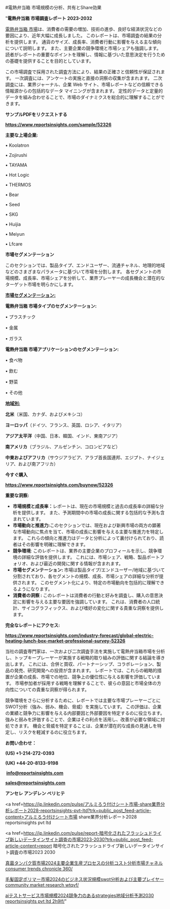 #電熱弁当箱 市場規模の分析、共有とShare効果

"<strong>電熱弁当箱 市場調査レポート 2023-2032</strong>

<a href=https://www.reportsinsights.com/sample/52326>電熱弁当箱 市場</a>は、消費者の需要の増加、技術の進歩、良好な経済状況などの要因により、近年大幅に成長しました。 このレポートは、市場調査の結果の分析を提供します。 通貨のサイズ、成長率、消費者行動に影響を与える主な傾向について説明します。 また、主要企業の競争環境と市場シェアも強調します。 読者がレポートの重要なポイントを理解し、情報に基づいた意思決定を行うための基礎を提供することを目的としています。

この市場調査で採用された調査方法により、結果の正確さと信頼性が保証されます。 一次調査には、アンケートの実施と直接の洞察の収集が含まれます。 二次調査には、業界ジャーナル、企業 Web サイト、市場レポートなどの信頼できる情報源からの包括的なデータ マイニングが含まれます。 定性的データと定量的データを組み合わせることで、市場のダイナミクスを総合的に理解することができます。

<strong><b>サンプルPDFをリクエストする</b></strong>

<a href=https://www.reportsinsights.com/sample/52326><strong><u>https://www.reportsinsights.com/sample/52326</u></strong></a>

<strong>主要な上場企業:</strong>

• Koolatron

• Zojirushi

• TAYAMA

• Hot Logic

• THERMOS

• Bear

• Seed

• SKG

• Huijia

• Meiyun

• Lfcare

<strong>市場セグメンテーション</strong>

このセクションでは、製品タイプ、エンドユーザー、流通チャネル、地理的地域などのさまざまなパラメータに基づいて市場を分割します。 各セグメントの市場規模、成長率、市場シェアを分析して、業界プレーヤーの成長機会と潜在的なターゲット市場を明らかにします。

<strong><u>市場セグメンテーション</u></strong><strong><u>:</u></strong>

<strong>電熱弁当箱 市場タイプのセグメンテーション:</strong>

• プラスチック

• 金属

• ガラス

<strong>電熱弁当箱 市場アプリケーションのセグメンテーション:</strong>

• 食べ物

• 飲む

• 野菜

• その他

<strong><u>地域別</u></strong><strong><u>:</u></strong>

<strong>北米</strong>（米国、カナダ、およびメキシコ）

<strong>ヨーロッパ</strong>（ドイツ、フランス、英国、ロシア、イタリア）

<strong>アジア太平洋</strong>（中国、日本、韓国、インド、東南アジア）

<strong>南アメリカ</strong>（ブラジル、アルゼンチン、コロンビアなど）

<strong>中東およびアフリカ</strong>（サウジアラビア、アラブ首長国連邦、エジプト、ナイジェリア、および南アフリカ）

<strong>今すぐ購入</strong>

<a href=https://www.reportsinsights.com/buynow/52326><strong><u>https://www.reportsinsights.com/buynow/52326</u></strong></a>

<strong>重要な洞察:</strong>
<ul>
  <li><strong>市場規模と成長率：</strong>レポートは、現在の市場規模と過去の成長率の詳細な分析を提供します。 また、予測期間中の市場の成長に関する包括的な予測も含まれています。</li>
  <li><strong>市場動向と推進力:</strong>このセクションでは、現在および新興市場の両方の顕著な市場動向に焦点を当て、市場の成長に影響を与える主要な推進力を特定します。 これらの傾向と推進力はデータと分析によって裏付けられており、読者はその影響を明確に理解できます。</li>
  <li><strong>競争環境</strong>: このレポートは、業界の主要企業のプロフィールを示し、競争環境の詳細な評価を提供します。 これには、市場シェア、戦略、製品ポートフォリオ、および最近の開発に関する情報が含まれます。</li>
  <li><strong>市場セグメンテーション: </strong>市場は製品タイプ/エンドユーザー/地域に基づいて分割されており、各セグメントの規模、成長、市場シェアの詳細な分析が提供されます。 このセグメント化により、特定の市場動向を包括的に理解できるようになります。</li>
  <li><strong>消費者の洞察 : </strong>このレポートは消費者の行動と好みを調査し、購入の意思決定に影響を与える主要な要因を強調しています。 これは、消費者の人口統計、サイコグラフィックス、および嗜好の変化に関する貴重な洞察を提供します。</li>
</ul>
<strong>完全なレポートにアクセス:</strong>

<a href=https://www.reportsinsights.com/industry-forecast/global-electric-heating-lunch-box-market-professional-survey-52326><strong><u><b>https://www.reportsinsights.com/industry-forecast/global-electric-heating-lunch-box-market-professional-survey-52326</b></u></strong></a>

当社の調査専門家は、一次および二次調査手法を実施して電熱弁当箱市場を分析し、トップキープレーヤーが実施する戦略的取り組みの評価に関する結論を導き出します。 これには、合併と買収、パートナーシップ、コラボレーション、製品の発売、研究開発への投資が含まれます。 レポートでは、これらの戦略的措置が企業の成長、市場での地位、競争上の優位性に与える影響を評価しています。 市場参加者が採用する戦略を理解することで、彼らの意図と市場全体の方向性についての貴重な洞察が得られます。

競争環境をさらに分析するために、レポートでは主要な市場プレーヤーごとにSWOT分析（強み、弱み、機会、脅威）を実施しています。 この評価は、企業の業績と競争力に影響を与える内部要因と外部要因を特定するのに役立ちます。 強みと弱みを評価することで、企業はその利点を活用し、改善が必要な領域に対処できます。 機会と脅威を特定することは、企業が潜在的な成長の見通しを特定し、リスクを軽減するのに役立ちます。

<strong>お問い合わせ：</strong>

<strong>(US) +1-214-272-0393</strong>

<strong>(UK) +44-20-8133-9198</strong>

<strong> </strong><a href=info@reportsinsights.com><strong><u>info@reportsinsights.com</u></strong></a>

<a href=sales@reportsinsights.com><strong><u>sales@reportsinsights.com</u></strong></a>

<strong>アンセレ アンデレン ベリヒテ</strong>

<a href=https://jp.linkedin.com/pulse/アルミろう付けシート市場-share業界分析レポート2028-reportsinsights-pvt-ltd?trk=public_post_feed-article-content>アルミろう付けシート市場 share業界分析レポート2028 reportsinsights pvt ltd</a>

<a href=https://jp.linkedin.com/pulse/report-暗号化されたフラッシュドライブ新しいデータインサイト調査の市場2023-2030?trk=public_post_feed-article-content>report 暗号化されたフラッシュドライブ新しいデータインサイト調査の市場2023 2030</a>

<a href=https://www.linkedin.com/pulse/真菌タンパク質市場2024主要企業生産プロセスの分析コスト分析市場チャネル-consumer-trends-chronicle-360/>真菌タンパク質市場2024主要企業生産プロセスの分析コスト分析市場チャネル consumer trends chronicle 360/</a>

<a href=https://www.linkedin.com/pulse/毛髪固定ポリマー市場2024のビジネス状況規模swot分析および主要プレイヤー-community-market-research-wtqvf/>毛髪固定ポリマー市場2024のビジネス状況規模swot分析および主要プレイヤー community market research wtqvf/</a>

<a href=https://www.linkedin.com/pulse/aiテストサービス市場規模2024競争力のあるstrategies地域分析予測2030-reportsinsights-pvt-ltd-2h9lf/>aiテストサービス市場規模2024競争力のあるstrategies地域分析予測2030 reportsinsights pvt ltd 2h9lf/</a>"
